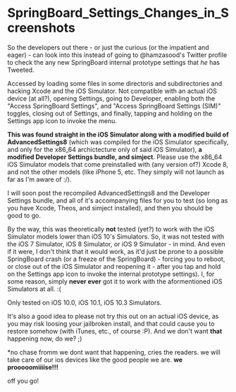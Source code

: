 # SpringBoard_Settings_Changes_in_Screenshots
So the developers out there - or just the curious (or the impatient and eager) - can look into this instead of going to @hamzasood's Twitter profile to check the any new SpringBoard internal prototype settings that *he* has Tweeted.

Accessed by loading some files in some directoris and subdirectories and hacking Xcode and the iOS Simulator. Not compatible with an actual iOS device (at all?), opening Settings, going to Developer, enabling both the "Access SpringBoard Settings", and "Access SpringBoard Settings (SIM)" toggles, closing out of Settings, and finally, tapping and holding on the Settings app icon to invoke the menu.

**This was found straight in the iOS Simulator along with a modified build of AdvancedSettings8** (which was compiled for the iOS Simulator specifically, and only for the x86_64 archictecture only of said iOS Simulator), **a modified Developer Settings bundle, and simject**. Please use the x86_64 iOS Simulator models that come preinstalled with (any version of?) Xcode 8, and not the other models (like iPhone 5, etc. They simply will not launch as far as I'm aware of :/).

I will soon post the recompiled AdvancedSettings8 and the Developer Settings bundle, and all of it's accompanying files for you to test (so long as you have Xcode, Theos, and simject installed), and then you should be good to go.

By the way, this was theoretically **not** tested (yet?) to work with the iOS Simulator models lower than iOS 10's Simulators. So, it was not tested with the iOS 7 Simulator, iOS 8 Simulator, or iOS 9 Simulator - in mind. And even if it were, I don't think that it would work, as it'd just be prone to a possible SpringBoard crash (or a freeze of the SpringBoard) - forcing you to reboot, or close out of the iOS Simulator and reopening it - after you tap and hold on the Settings app icon to invoke the internal prototype settings).
I, for some reason, simply **never ever** got it to work with the aformentioned iOS Simulators at all. :(

Only tested on iOS 10.0, iOS 10.1, iOS 10.3 Simulators.

It's also a good idea to please not try this out on an actual iOS device, as you may risk loosing your jailbroken install, and that could cause you to restore somehow (with iTunes, etc., of course :P). And we don't want **that** happening now, do we? ;)

*no chase fromm we dont want that happening, cries the readers. we will take care of our ios devices like the good people we are.
**we prooooomiiiise!!!**

off you go!
